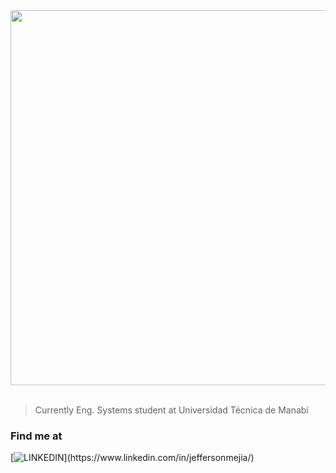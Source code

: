 <div align="center"><img src="https://i.imgur.com/r2W3bT2.png" width="600"></img></div></br>

> Currently Eng. Systems student at Universidad Técnica de Manabí

### Find me at
[![LINKEDIN](https://img.shields.io/badge/Jefferson_Mej%C3%ADa-rgb(0,%200,%200,%200)?style=for-the-badge&logo=linkedin&logoColor=006A99&labelColor=white)](https://www.linkedin.com/in/jeffersonmejia/)
